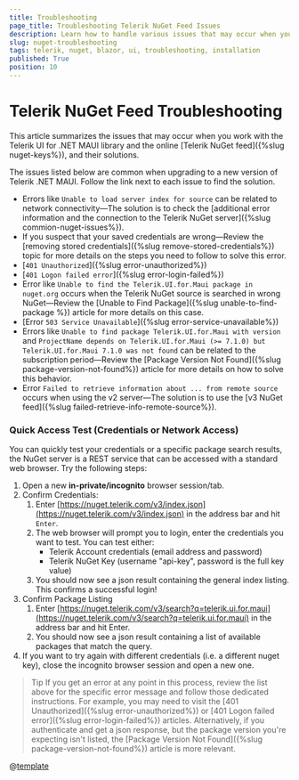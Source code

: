 ```yaml
---
title: Troubleshooting
page_title: Troubleshooting Telerik NuGet Feed Issues
description: Learn how to handle various issues that may occur when you work with the Telerik UI for Blazor library and the NuGet installation approach.
slug: nuget-troubleshooting
tags: telerik, nuget, blazor, ui, troubleshooting, installation
published: True
position: 10
---
```


# Telerik NuGet Feed Troubleshooting

This article summarizes the issues that may occur when you work with the Telerik UI for .NET MAUI library and the online [Telerik NuGet feed]({%slug nuget-keys%}), and their solutions.

The issues listed below are common when upgrading to a new version of Telerik .NET MAUI. Follow the link next to each issue to find the solution. 

* Errors like `Unable to load server index for source` can be related to network connectivity&mdash;The solution is to check the [additional error information and the connection to the Telerik NuGet server]({%slug commion-nuget-issues%}).
* If you suspect that your saved credentials are wrong&mdash;Review the [removing stored credentials]({%slug remove-stored-credentials%}) topic for more details on the steps you need to follow to solve this error.
* [`401 Unauthorized`]({%slug error-unauthorized%})
* [`401 Logon failed error`]({%slug error-login-failed%})
* Error like `Unable to find the Telerik.UI.for.Maui package in nuget.org` occurs when the Telerik NuGet source is searched in wrong NuGet&mdash;Review the [Unable to Find Package]({%slug unable-to-find-package %}) article for more details on this case.
* [Error `503 Service Unavailable`]({%slug error-service-unavailable%})
* Errors like `Unable to find package Telerik.UI.for.Maui with version` and `ProjectName depends on Telerik.UI.for.Maui (>= 7.1.0) but Telerik.UI.for.Maui 7.1.0 was not found` can be related to the subscription period&mdash;Review the [Package Version Not Found]({%slug package-version-not-found%}) article for more details on how to solve this behavior.
* Error `Failed to retrieve information about ... from remote source` occurs when using the v2 server&mdash;The solution is to use the [v3 NuGet feed]({%slug failed-retrieve-info-remote-source%}).

### Quick Access Test (Credentials or Network Access)

You can quickly test your credentials or a specific package search results, the NuGet server is a REST service that can be accessed with a standard web browser. Try the following steps:

1. Open a new **in-private/incognito** browser session/tab.
1. Confirm Credentials:
    1. Enter [https://nuget.telerik.com/v3/index.json](https://nuget.telerik.com/v3/index.json) in the address bar and hit `Enter`.
    1. The web browser will prompt you to login, enter the credentials you want to test. You can test either:
        * Telerik Account credentials (email address and password)
        * Telerik NuGet Key (username "api-key", password is the full key value)
    1. You should now see a json result containing the general index listing. This confirms a successful login!
1. Confirm Package Listing
    1. Enter [https://nuget.telerik.com/v3/search?q=telerik.ui.for.maui](https://nuget.telerik.com/v3/search?q=telerik.ui.for.maui) in the address bar and hit Enter.
    1. You should now see a json result containing a list of available packages that match the query.
1. If you want to try again with different credentials (i.e. a different nuget key), close the incognito browser session and open a new one.

>Tip If you get an error at any point in this process, review the list above for the specific error message and follow those dedicated instructions. For example, you may need to visit the [401 Unauthorized]({%slug error-unauthorized%}) or [401 Logon failed error]({%slug error-login-failed%}) articles. Alternatively, if you authenticate and get a json response, but the package version you're expecting isn't listed, the [Package Version Not Found]({%slug package-version-not-found%}) article is more relevant. 

@[template](/_contentTemplates/common/nuget.md#status-telerik-com)

